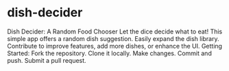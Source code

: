  # dish-decider

 Dish Decider: A Random Food Chooser  Let the dice decide what to eat! This simple app offers a random dish suggestion. Easily expand the dish library. Contribute to improve features, add more dishes, or enhance the UI.  Getting Started:  Fork the repository. Clone it locally. Make changes. Commit and push. Submit a pull request.

